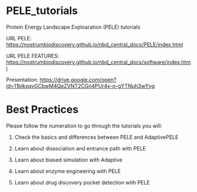 # PELE_tutorials

Protein Energy Landscape Exploaration (PELE) tutorials

URL PELE: https://nostrumbiodiscovery.github.io/nbd_central_docs/PELE/index.html

URL PELE FEATURES: https://nostrumbiodiscovery.github.io/nbd_central_docs/software/index.html

Presentation: https://drive.google.com/open?id=11blkxqvGCbwM4QeZVNT2CGn4PUr4x-n-gYTNuh3wYvg

# Best Practices

Please follow the numeration to go through the tutorials you will:

1) Check the basics and differences between PELE and AdaptivePELE

2) Learn about dissociation and entrance path with PELE

3) Learn about biased simulation with Adaptive

4) Learn about enzyme engineering with PELE

5) Learn about drug discovery pocket detection with PELE

